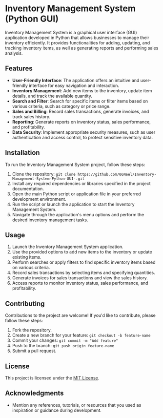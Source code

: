 # Inventory Management System (Python GUI)

Inventory Management System is a graphical user interface (GUI) application developed in Python that allows businesses to manage their inventory efficiently. It provides functionalities for adding, updating, and tracking inventory items, as well as generating reports and performing sales analysis.

## Features

- **User-Friendly Interface**: The application offers an intuitive and user-friendly interface for easy navigation and interaction.
- **Inventory Management**: Add new items to the inventory, update item details, and track the available quantity.
- **Search and Filter**: Search for specific items or filter items based on various criteria, such as category or price range.
- **Sales and Billing**: Record sales transactions, generate invoices, and track sales history.
- **Reporting**: Generate reports on inventory status, sales performance, and profitability.
- **Data Security**: Implement appropriate security measures, such as user authentication and access control, to protect sensitive inventory data.

## Installation

To run the Inventory Management System project, follow these steps:

1. Clone the repository: `git clone https://github.com/06Neel/Inventory-Management-System-Python-GUI-.git`
2. Install any required dependencies or libraries specified in the project documentation.
3. Open the main Python script or application file in your preferred development environment.
4. Run the script or launch the application to start the Inventory Management System.
5. Navigate through the application's menu options and perform the desired inventory management tasks.

## Usage

1. Launch the Inventory Management System application.
2. Use the provided options to add new items to the inventory or update existing items.
3. Perform searches or apply filters to find specific inventory items based on various criteria.
4. Record sales transactions by selecting items and specifying quantities.
5. Generate invoices for sales transactions and view the sales history.
6. Access reports to monitor inventory status, sales performance, and profitability.

## Contributing

Contributions to the project are welcome! If you'd like to contribute, please follow these steps:

1. Fork the repository.
2. Create a new branch for your feature: `git checkout -b feature-name`
3. Commit your changes: `git commit -m "Add feature"`
4. Push to the branch: `git push origin feature-name`
5. Submit a pull request.

## License

This project is licensed under the [MIT License](LICENSE).

## Acknowledgments

- Mention any references, tutorials, or resources that you used as inspiration or guidance during development.
